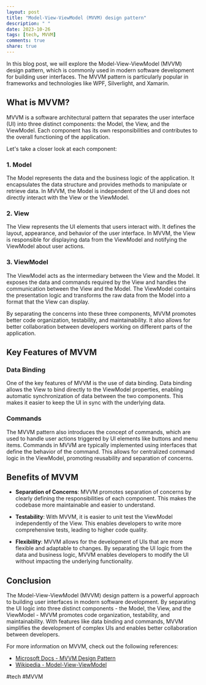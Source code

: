 ```yaml
---
layout: post
title: "Model-View-ViewModel (MVVM) design pattern"
description: " "
date: 2023-10-26
tags: [tech, MVVM]
comments: true
share: true
---
```


In this blog post, we will explore the Model-View-ViewModel (MVVM) design pattern, which is commonly used in modern software development for building user interfaces. The MVVM pattern is particularly popular in frameworks and technologies like WPF, Silverlight, and Xamarin.

## What is MVVM?

MVVM is a software architectural pattern that separates the user interface (UI) into three distinct components: the Model, the View, and the ViewModel. Each component has its own responsibilities and contributes to the overall functioning of the application.

Let's take a closer look at each component:

### 1. Model

The Model represents the data and the business logic of the application. It encapsulates the data structure and provides methods to manipulate or retrieve data. In MVVM, the Model is independent of the UI and does not directly interact with the View or the ViewModel.

### 2. View

The View represents the UI elements that users interact with. It defines the layout, appearance, and behavior of the user interface. In MVVM, the View is responsible for displaying data from the ViewModel and notifying the ViewModel about user actions.

### 3. ViewModel

The ViewModel acts as the intermediary between the View and the Model. It exposes the data and commands required by the View and handles the communication between the View and the Model. The ViewModel contains the presentation logic and transforms the raw data from the Model into a format that the View can display.

By separating the concerns into these three components, MVVM promotes better code organization, testability, and maintainability. It also allows for better collaboration between developers working on different parts of the application.

## Key Features of MVVM

### Data Binding

One of the key features of MVVM is the use of data binding. Data binding allows the View to bind directly to the ViewModel properties, enabling automatic synchronization of data between the two components. This makes it easier to keep the UI in sync with the underlying data.

### Commands

The MVVM pattern also introduces the concept of commands, which are used to handle user actions triggered by UI elements like buttons and menu items. Commands in MVVM are typically implemented using interfaces that define the behavior of the command. This allows for centralized command logic in the ViewModel, promoting reusability and separation of concerns.

## Benefits of MVVM

- **Separation of Concerns**: MVVM promotes separation of concerns by clearly defining the responsibilities of each component. This makes the codebase more maintainable and easier to understand.

- **Testability**: With MVVM, it is easier to unit test the ViewModel independently of the View. This enables developers to write more comprehensive tests, leading to higher code quality.

- **Flexibility**: MVVM allows for the development of UIs that are more flexible and adaptable to changes. By separating the UI logic from the data and business logic, MVVM enables developers to modify the UI without impacting the underlying functionality.

## Conclusion

The Model-View-ViewModel (MVVM) design pattern is a powerful approach to building user interfaces in modern software development. By separating the UI logic into three distinct components - the Model, the View, and the ViewModel - MVVM promotes code organization, testability, and maintainability. With features like data binding and commands, MVVM simplifies the development of complex UIs and enables better collaboration between developers.

For more information on MVVM, check out the following references:

- [Microsoft Docs - MVVM Design Pattern](https://docs.microsoft.com/en-us/dotnet/architecture/mvvm/)
- [Wikipedia - Model-View-ViewModel](https://en.wikipedia.org/wiki/Model%E2%80%93view%E2%80%93viewmodel)

#tech #MVVM